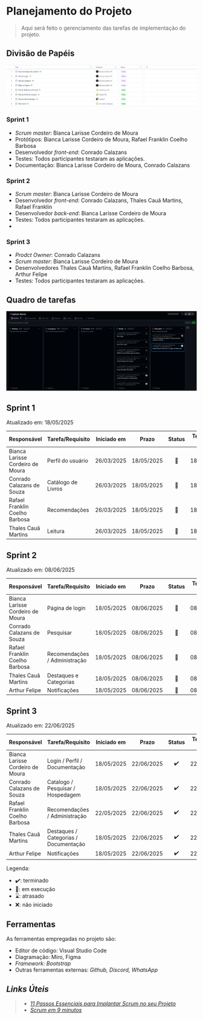 # Planejamento do Projeto

> Aqui será feito o gerenciamento das tarefas de implementação do projeto.

## Divisão de Papéis
<img src="/docs/images-projeto/divisao_papeis.png" alt="Divisão de Papéis">

  
### Sprint 1
- _Scrum master_: Bianca Larisse Cordeiro de Moura
- Protótipos: Bianca Larisse Cordeiro de Moura, Rafael Franklin Coelho Barbosa
- Desenvolvedor _front-end_: Conrado Calazans
- Testes: Todos participantes testaram as aplicações.
- Documentação: Bianca Larisse Cordeiro de Moura, Conrado Calazans

### Sprint 2
- _Scrum master_: Bianca Larisse Cordeiro de Moura
- Desenvolvedor _front-end_: Conrado Calazans, Thales Cauã Martins, Rafael Franklin
- Desenvolvedor _back-end_: Bianca Larisse Cordeiro de Moura
- Testes: Todos participantes testaram as aplicações.
- 
### Sprint 3
- _Prodct Owmer_: Conrado Calazans
- _Scrum master_: Bianca Larisse Cordeiro de Moura
- Desenvolvedores  Thales Cauã Martins, Rafael Franklin Coelho Barbosa, Arthur Felipe
- Testes: Todos participantes testaram as aplicações.

  
## Quadro de tarefas
<img src="/docs/images-projeto/CA_kanban.png" alt="Quadro de Tarefas">



## Sprint 1

Atualizado em: 18/05/2025

| Responsável   | Tarefa/Requisito | Iniciado em    | Prazo      | Status | Terminado em    |
| :----         |    :----         |      :----:    | :----:     | :----: | :----:          |
| Bianca Larisse Cordeiro de Moura  | Perfil do usuário |  26/03/2025  | 18/05/2025 | 📝    |  18/05/2025  |
| Conrado Calazans de Souza  | Catálogo de Livros  | 26/03/2025   | 18/05/2025 | 📝     |  18/05/2025   |
| Rafael Franklin Coelho Barbosa  |  Recomendações   |    26/03/2025       | 18/05/2025 | 📝    |  18/05/2025   |
| Thales Cauâ Martins  |  Leitura   |    26/03/2025       | 18/05/2025 | 📝    |  18/05/2025  |

## Sprint 2

Atualizado em: 08/06/2025

| Responsável   | Tarefa/Requisito | Iniciado em    | Prazo      | Status | Terminado em    |
| :----         |    :----         |      :----:    | :----:     | :----: | :----:          |
| Bianca Larisse Cordeiro de Moura  | Página de login  | 18/05/2025     | 08/06/2025 | 📝     | 08/06/2025    |
| Conrado Calazans de Souza  |  Pesquisar  | 18/05/2025      | 08/06/2025 | 📝    | 08/06/2025      |
| Rafael Franklin Coelho Barbosa  |  Recomendações / Administração  | 18/05/2025      | 08/06/2025 | 📝    |  08/06/2025     |
| Thales Cauâ Martins  | Destaques e Categorias  |  18/05/2025     | 08/06/2025 | 📝    |   08/06/2025    |
| Arthur Felipe  | Notificações  |  18/05/2025     | 08/06/2025 | 📝    |   08/06/2025    |

## Sprint 3

Atualizado em: 22/06/2025

| Responsável   | Tarefa/Requisito | Iniciado em    | Prazo      | Status | Terminado em    |
| :----         |    :----         |      :----:    | :----:     | :----: | :----:          |
| Bianca Larisse Cordeiro de Moura  | Login / Perfil / Documentação | 18/05/2025     | 22/06/2025 | ✔️   | 22/06/2025    |
| Conrado Calazans de Souza  |  Catalogo / Pesquisar / Hospedagem  | 18/05/2025      | 22/06/2025 | ✔️  | 22/06/2025      |
| Rafael Franklin Coelho Barbosa  |  Recomendações / Administração  | 22/05/2025      | 22/06/2025 | ✔️  |  22/06/2025     |
| Thales Cauâ Martins  | Destaques / Categorias / Documentação  |  18/05/2025     | 22/06/2025 | ✔️  |   22/06/2025    |
| Arthur Felipe  | Notificações  |  18/05/2025  | 22/06/2025 |  ✔️  |   22/06/2025    |

Legenda:
- ✔️: terminado
- 📝: em execução
- ⌛: atrasado
- ❌: não iniciado

## Ferramentas

As ferramentas empregadas no projeto são:

- Editor de código: Visual Studio Code
- Diagramação: Miro, Figma
- <em>Framework: Bootstrap</em>
- Outras ferramentas externas: <em>Github, Discord, WhatsApp<em>


## Links Úteis
> - [11 Passos Essenciais para Implantar Scrum no seu Projeto](https://mindmaster.com.br/scrum-11-passos/)
> - [Scrum em 9 minutos](https://www.youtube.com/watch?v=XfvQWnRgxG0)


